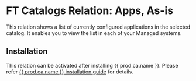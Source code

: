 # FT Catalogs Relation: Apps, As-is

This relation shows a list of currently configured applications in the selected catalog. It enables you to view the list in each of your Managed systems.

## Installation
This relation can be activated after installing {{ prod.ca.name }}. Please refer [{{ prod.ca.name }} installation guide](https://help.fioritracker.org/V2020/ca/FPS01/inst/) for details.



